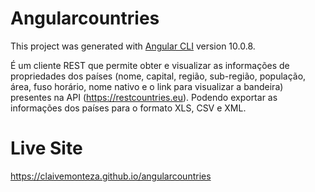 # Angularcountries

This project was generated with [Angular CLI](https://github.com/angular/angular-cli) version 10.0.8.

É um cliente REST que permite obter e visualizar as informações de propriedades dos países (nome, capital, 
região, sub-região, população, área, fuso horário, nome nativo e o link para visualizar a bandeira)
presentes na API (https://restcountries.eu). 
Podendo exportar as informações dos países para o formato XLS, CSV e XML.


# Live Site
https://claivemonteza.github.io/angularcountries

